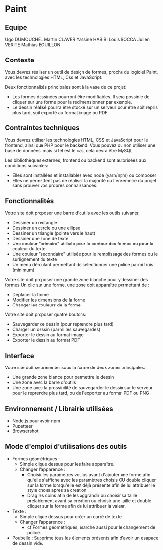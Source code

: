 # Paint

## Equipe

Ugo DUMOUCHEL
Martin CLAVER
Yassine HABIBI
Louis ROCCA
Julien VERITE
Mathias BOUILLON

## Contexte

Vous devrez réaliser un outil de design de formes, proche du logiciel Paint, avec les technologies HTML, Css et JavaScript.

Deux fonctionnalités principales sont à la vase de ce projet:
- Les formes dessinées pourront être modifiables. Il sera possinle de cliquer sur une forme pour la redimensionner par exemple.
- Le dessin réalisé pourra être stocké sur un serveur pour être soit repris plus tard, soit exporté au format image ou PDF.

## Contraintes techniques

Vous devrez utiliser les technologies HTML, CSS et JavaScript pour le frontend, ainsi que PHP pour le backend. Vous pouvez ou non utiliser une base de données, mais si tel est le cas, cela devra être MySQL

Les bibliothèques externes, frontend ou backend sont autorisées aux conditions suivantes:
- Elles sont installées et installables avec node (yarn/npm) ou composer
- Elles ne permettent pas de réaliser la majorité ou l'ensemnlre du projet sans prouver vos propres connaissances.

## Fonctionnalités

Votre site doit proposer une barre d'outils avec les outils suivants:
- Dessiner un rectangle
- Dessiner un cercle ou une ellipse
- Dessiner un triangle (pointe vers le haut)
- Dessiner une zone de texte
- Une couleur "primaire" utilisée pour le contour des formes ou pour la couleur du texte
- Une couleur "secondaire" utilisée pour le remplissage des formes ou le surlignement du texte
- Un menu déroulant permettant de sélectionner une police parmi trois (minimum)

Votre site doit proposer une grande zone blanche pour y dessiner des formes
Un clic sur une forme, une zone doit apparaître permettant de :
- Déplacer la forme
- Modifier les dimensions de la forme
- Changer les couleurs de la forme

Votre site doit proposer quatre boutons:
- Sauvegarder ce dessin (pour reprendre plus tard)
- Charger un dessin (parmi les sauvegardes)
- Exporter le dessin au format image
- Exporter le dessin au format PDF

## Interface
Votre site doit se présenter sous la forme de deux zones principales:
- Une grande zone blance pour permettre le dessin
- Une zone avec la barre d'outils
- Une zone avec la prossinilité de sauvegarder le dessin sur le serveur pour le reprendre plus tard, ou de l'exporter au format PDF ou PNG

## Environnement / Librairie utilisées
- Node.js pour avoir npm
- Pupetteer
- Browsershot

## Mode d'emploi d'utilisations des outils
- Formes géométriques :
    - Simple clique dessus pour les faire apparaître.
    - Changer l'apparence :
        - Choisir les paramètres voulus avant d'ajouter une forme afin qu'elle s'affiche avec les paramètres choisis
        OU double cliquer sur la forme lorsqu'elle est déjà présente afin de lui attribuer le style choisi après sa création
        - Drag les coins afin de les aggrandir ou choisir sa taille prélablement avant sa création ou choisir une taille et double cliquer sur la forme afin de lui attribuer la valeur.
- Texte :
    - Simple clique dessus pour créer un carré de texte.
    - Changer l'apparence :
        - cf Formes géométriques, marche aussi pour le changement de police.
- Poubelle : Supprime tous les élements présents afin d'avoir un esapace de dessin vide.